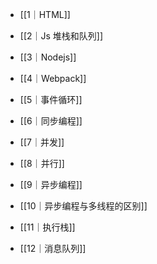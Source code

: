 - [[1｜HTML]]

- [[2｜Js 堆栈和队列]]

- [[3｜Nodejs]]

- [[4｜Webpack]]

- [[5｜事件循环]]

- [[6｜同步编程]]

- [[7｜并发]]

- [[8｜并行]]

- [[9｜异步编程]]

- [[10｜异步编程与多线程的区别]]

- [[11｜执行栈]]

- [[12｜消息队列]] 